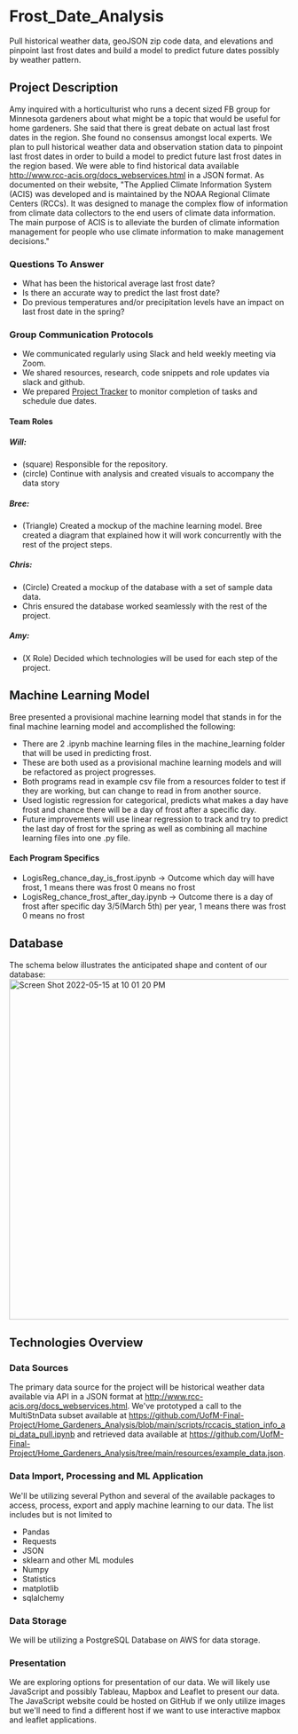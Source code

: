# Frost_Date_Analysis
Pull historical weather data, geoJSON zip code data, and elevations and pinpoint last frost dates and build a model to predict future dates possibly by weather pattern.

## Project Description
Amy inquired with a horticulturist who runs a decent sized FB group for Minnesota gardeners about what might be a topic that would be useful for home gardeners. She said that there is great debate on actual last frost dates in the region. She found no consensus amongst local experts.  We plan to pull historical weather data and observation station data to pinpoint last frost dates in order to build a model to predict future last frost dates in the region based.  We were able to find historical data available http://www.rcc-acis.org/docs_webservices.html in a JSON format.  As documented on their website, "The Applied Climate Information System (ACIS) was developed and is maintained by the NOAA Regional Climate Centers (RCCs). It was designed to manage the complex flow of information from climate data collectors to the end users of climate data information. The main purpose of ACIS is to alleviate the burden of climate information management for people who use climate information to make management decisions."  

### Questions To Answer
- What has been the historical average last frost date?
- Is there an accurate way to predict the last frost date?
- Do previous temperatures and/or precipitation levels have an impact on last frost date in the spring?

### Group Communication Protocols
- We communicated regularly using Slack and held weekly meeting via Zoom.
- We shared resources, research, code snippets and role updates via slack and github.
- We prepared [Project Tracker](https://docs.google.com/spreadsheets/d/1ZoLBoF6YWwwI8pchYqjiukvkFyxpKM1p/edit?usp=sharing&ouid=114381711604427366207&rtpof=true&sd=true) to monitor completion of tasks and schedule due dates.

#### Team Roles
##### Will:
- (square) Responsible for the repository.  
- (circle) Continue with analysis and created visuals to accompany the data story
##### Bree: 
- (Triangle) Created a mockup of the machine learning model. Bree created a diagram that explained how it will work concurrently with the rest of the project steps.
##### Chris:
- (Circle) Created a mockup of the database with a set of sample data data. 
- Chris ensured the database worked seamlessly with the rest of the project.
##### Amy: 
- (X Role) Decided which technologies will be used for each step of the project.

## Machine Learning Model
Bree presented a provisional machine learning model that stands in for the final machine learning model and accomplished the following:
- There are 2 .ipynb machine learning files in the machine_learning folder that will be used in predicting frost.
- These are both used as a provisional machine learning models and will be refactored as project progresses.
- Both programs read in example csv file from a resources folder to test if they are working, but can change to read in from another source.
- Used logistic regression for categorical, predicts what makes a day have frost and chance there will be a day of frost after a specific day.
- Future improvements will use linear regression to track and try to predict the last day of frost for the spring as well as combining all machine learning files into one .py file.

#### Each Program Specifics
- LogisReg_chance_day_is_frost.ipynb -> Outcome which day will have frost, 1 means there was frost 0 means no frost
- LogisReg_chance_frost_after_day.ipynb -> Outcome there is a day of frost after specific day 3/5(March 5th) per year, 1 means there was frost 0 means no frost

## Database
The schema below illustrates the anticipated shape and content of our database: 
<img width="614" alt="Screen Shot 2022-05-15 at 10 01 20 PM" src="https://user-images.githubusercontent.com/4724180/168512789-ea1bafb5-7e60-4b5f-aec8-4ee9d1b10545.png">

## Technologies Overview

### Data Sources

The primary data source for the project will be historical weather data available via API in a JSON format at http://www.rcc-acis.org/docs_webservices.html.  We've prototyped a call to the MultiStnData subset available at https://github.com/UofM-Final-Project/Home_Gardeners_Analysis/blob/main/scripts/rccacis_station_info_api_data_pull.ipynb and retrieved data available at https://github.com/UofM-Final-Project/Home_Gardeners_Analysis/tree/main/resources/example_data.json.

### Data Import, Processing and ML Application

We'll be utilizing several Python and several of the available packages to access, process, export and apply machine learning to our data.  The list includes but is not limited to 
 - Pandas
 - Requests
 - JSON 
 - sklearn and other ML modules
 - Numpy
 - Statistics
 - matplotlib
 - sqlalchemy

### Data Storage

We will be utilizing a PostgreSQL Database on AWS for data storage.  

### Presentation

We are exploring options for presentation of our data.  We will likely use JavaScript and possibly Tableau, Mapbox and Leaflet to present our data.  The JavaScript website could be hosted on GitHub if we only utilize images but we'll need to find a different host if we want to use interactive mapbox and leaflet applications. 
